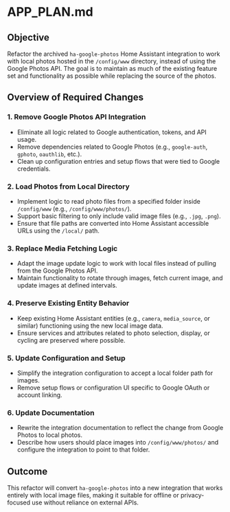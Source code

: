 # APP_PLAN.md

## Objective

Refactor the archived `ha-google-photos` Home Assistant integration to work with local photos hosted in the `/config/www` directory, instead of using the Google Photos API. The goal is to maintain as much of the existing feature set and functionality as possible while replacing the source of the photos.

## Overview of Required Changes

### 1. Remove Google Photos API Integration
- Eliminate all logic related to Google authentication, tokens, and API usage.
- Remove dependencies related to Google Photos (e.g., `google-auth`, `gphoto`, `oauthlib`, etc.).
- Clean up configuration entries and setup flows that were tied to Google credentials.

### 2. Load Photos from Local Directory
- Implement logic to read photo files from a specified folder inside `/config/www` (e.g., `/config/www/photos/`).
- Support basic filtering to only include valid image files (e.g., `.jpg`, `.png`).
- Ensure that file paths are converted into Home Assistant accessible URLs using the `/local/` path.

### 3. Replace Media Fetching Logic
- Adapt the image update logic to work with local files instead of pulling from the Google Photos API.
- Maintain functionality to rotate through images, fetch current image, and update images at defined intervals.

### 4. Preserve Existing Entity Behavior
- Keep existing Home Assistant entities (e.g., `camera`, `media_source`, or similar) functioning using the new local image data.
- Ensure services and attributes related to photo selection, display, or cycling are preserved where possible.

### 5. Update Configuration and Setup
- Simplify the integration configuration to accept a local folder path for images.
- Remove setup flows or configuration UI specific to Google OAuth or account linking.

### 6. Update Documentation
- Rewrite the integration documentation to reflect the change from Google Photos to local photos.
- Describe how users should place images into `/config/www/photos/` and configure the integration to point to that folder.

## Outcome

This refactor will convert `ha-google-photos` into a new integration that works entirely with local image files, making it suitable for offline or privacy-focused use without reliance on external APIs.
